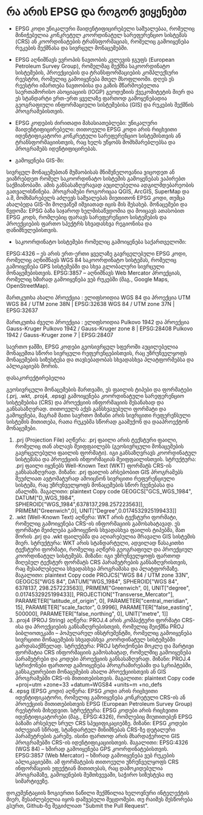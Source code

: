 # რა არის EPSG და როგორ ვიყენებთ

- EPSG კოდი უნიკალური მაიდენტიფიცირებელი საშუალებაა, რომელიც მინიჭებულია კონკრეტულ კოორდინატულ სარეფერენციო სისტემას (CRS) ან კოორდინატების ტრანსფორმაციას, რომელიც გამოიყენება რუკების შექმნასა და სივრცულ მონაცემებში. 

- EPSG აღნიშნავს ევროპის ნავთობის კვლევის ჯგუფს (European Petroleum Survey Group), რომელმაც შექმნა საკოორდინატო სისტემების, პროექციების და ტრანსფორმაციების კომპლექსური რეესტრი, რომელიც გამოიყენება მთელ მსოფლიოში. დღეს ეს რეესტრი იმართება ნავთობისა და გაზის მწარმოებელთა საერთაშორისო ასოციაციის (IOGP) გეოდეზიის ქვეკომიტეტის მიერ და ეს სტანდარტი ერთ-ერთ ყველაზე ფართოდ გამოყენებადია გეოგრაფიული ინფორმაციული სისტემებისა (GIS) და რუკების შექმნის პროგრამებისთვის.

- EPSG კოდების ძირითადი მახასიათებლები:
უნიკალური მაიდენტიფიცირებელი: თითოეული EPSG კოდი არის რიცხვითი იდენტიფიკატორი კონკრეტული სარეფერენციო სისტემისთვის ან ტრანსფორმაციისთვის, რაც ხელს უწყობს მომხმარებლებსა და პროგრამებს იდენტიფიცირებას.

- გამოყენება GIS-ში:

სივრცულ მონაცემებთან მუშაობისას მნიშვნელოვანია ვიცოდეთ ან ვიაზრებდეთ რომელ საკოორდინატო სისტემის გამოყენებას ვაპირებთ საქმიანობაში. ამის განსასაზღვრავად აუცილებელია ადგილმდებარეობის გათვალისწინება.
პროგრამები როგორიცაა QGIS, ArcGIS, SuperMap და ა.შ, მომხმარებელს აძლევს საშუალებას მიუთითონ EPSG კოდი, თუმცა ახალბედა GIS-ში მოღვაწემ იშვიათად იცის მის შესახებ.
მონაცემები და წვდომა: EPSG ბაზა საჯაროდ ხელმისაწვდომია და მოიცავს ათასობით EPSG კოდს, რომლებიც ფარავს სარეფერენციო სისტემების და პროექციების ფართო სპექტრს სხვადასხვა რეგიონისა და დანიშნულებისთვის.

- საკოორდინატო სისტემები რომელიც გამოიყენება საქართველოში:

EPSG:4326 – ეს არის ერთ-ერთი ყველაზე გავრცელებული EPSG კოდი, რომელიც აღნიშნავს WGS 84 საკოორდინატო სისტემას, რომელიც გამოიყენება GPS სისტემებში და სხვა გლობალური სივრცული მონაცემებისთვის.
EPSG:3857 – აღნიშნავს Web Mercator პროექციას, რომელიც ხშირად გამოიყენება ვებ რუკებში (მაგ., Google Maps, OpenStreetMap).

მართკუთხა ახალი პროექცია :
ელიფსოიდია WGS 84 და პროექცია UTM
WGS 84 / UTM zone 38N | EPSG:32638
WGS 84 / UTM zone 37N | EPSG:32637

მართკუთხა ძველი პროექცია :
ელიფსოიდია Pulkovo 1942 და პროექცია Gauss-Kruger
Pulkovo 1942 / Gauss-Kruger zone 8 | EPSG:28408
Pulkovo 1942 / Gauss-Kruger zone 7 | EPSG:28407


საერთო ჯამში, EPSG კოდები გეოსივრცულ სფეროში აუცილებელია მონაცემთა სწორი სივრცული რეფერენცებისთვის, რაც უზრუნველყოფს მონაცემების სიზუსტესა და თავსებადობას სხვადასხვა პლატფორმებსა და აპლიკაციებს შორის.

დასაკორექტირებელია

გეოსივრცული მონაცემების მართვაში, ეს ფაილის ტიპები და ფორმატები (.prj, .wkt, .proj4, .epsg) გამოიყენება კოორდინატული სარეფერენციო სისტემებისა (CRS) და პროექციის ინფორმაციის შესანახად და განსასაზღვრად. თითოეულს აქვს განსხვავებული ფორმატი და გამოყენება, მაგრამ მათი საერთო მიზანი არის სივრცითი რეფერენსული სისტემის მითითება, რათა რუკებმა სწორად გააშუქონ და დააპროექტონ მონაცემები.

1. .prj (Projection File)
აღწერა: .prj ფაილი არის ტექსტური ფაილი, რომელიც თან ახლავს შეიფფაილებს (გეოსივრცული მონაცემების გავრცელებული ფაილის ფორმატი). იგი განსაზღვრავს კოორდინატულ სისტემასა და პროექციის ინფორმაციას შეიფფაილისთვის.
სტრუქტურა: .prj ფაილი იყენებს Well-Known Text (WKT) ფორმატს CRS-ის განსასაზღვრად.
მიზანი: .prj ფაილის არსებობით GIS პროგრამებს შეუძლიათ ავტომატურად ამოიცნონ სივრცითი რეფერენციული სისტემა, რაც უზრუნველყოფს მონაცემების სწორ ჩვენებასა და ანალიზს.
მაგალითი:
plaintext
Copy code
GEOGCS["GCS_WGS_1984", DATUM["D_WGS_1984", SPHEROID["WGS_1984",6378137,298.257223563]], PRIMEM["Greenwich",0], UNIT["Degree",0.0174532925199433]]
2. .wkt (Well-Known Text)
აღწერა: WKT არის ტექსტური ფორმატი, რომელიც გამოიყენება CRS-ის ინფორმაციის გამოსახატავად. ეს ფორმატი შეიძლება გამოიყენოს სხვადასხვა ფაილის ტიპებმა, მათ შორის .prj და .wkt ფაილებმა და აღიარებულია მრავალი GIS სისტემის მიერ.
სტრუქტურა: WKT არის სტანდარტული, ადვილად წასაკითხი ტექსტური ფორმატი, რომელიც აღწერს გეოგრაფიულ და პროექციულ კოორდინატულ სისტემებს.
მიზანი: იგი უზრუნველყოფს ფართოდ მიღებულ ტექსტურ ფორმატს CRS პარამეტრების განსაზღვრისთვის, რაც შესაძლებელია სხვადასხვა პროგრამასა და პლატფორმაზე.
მაგალითი:
plaintext
Copy code
PROJCS["WGS 84 / UTM zone 33N", GEOGCS["WGS 84", DATUM["WGS_1984", SPHEROID["WGS 84", 6378137, 298.257223563]], PRIMEM["Greenwich", 0], UNIT["degree", 0.0174532925199433]], PROJECTION["Transverse_Mercator"], PARAMETER["latitude_of_origin", 0], PARAMETER["central_meridian", 15], PARAMETER["scale_factor", 0.9996], PARAMETER["false_easting", 500000], PARAMETER["false_northing", 0], UNIT["metre", 1]]
3. .proj4 (PROJ String)
აღწერა: PROJ.4 არის კომპაქტური ფორმატი CRS-ისა და პროექციების განსაზღვრებისთვის, რომელიც შეიქმნა PROJ ბიბლიოთეკაში – პოპულარულ ინსტრუმენტში, რომელიც გამოიყენება სივრცითი მონაცემების სხვადასხვა კოორდინატულ სისტემებში გარდასაქმნელად.
სტრუქტურა: PROJ სტრიქონები მოკლე და მარტივი ფორმატია CRS ინფორმაციის გამოსახატად, რომელშიც გამოიყენება პარამეტრები და კოდები პროექციის განსასაზღვრად.
მიზანი: PROJ.4 სტრიქონები ფართოდ გამოიყენება პროგრამირებაში და სკრიპტებში, განსაკუთრებით მონაცემების ახალი პროექციისთვის ან GIS პროგრამებში CRS-ის მითითებისთვის.
მაგალითი:
plaintext
Copy code
+proj=utm +zone=33 +datum=WGS84 +units=m +no_defs
4. .epsg (EPSG კოდი)
აღწერა: EPSG კოდი არის რიცხვითი იდენტიფიკატორი, რომელიც გამოიყენება კონკრეტული CRS-ის ან პროექციის მითითებისთვის EPSG (European Petroleum Survey Group) რეესტრის მიხედვით.
სტრუქტურა: EPSG კოდები არის რიცხვითი იდენტიფიკატორები (მაგ., EPSG:4326), რომლებიც მიუთითებენ EPSG ბაზაში არსებულ სრულ CRS სპეციფიკაციებზე.
მიზანი: EPSG კოდები იძლევიან სწრაფ, სტანდარტულ მინიშნებას CRS-ზე დეტალური პარამეტრების გარეშე. ისინი ფართოდ არის მხარდაჭერილი GIS პროგრამებში CRS-ის იდენტიფიკაციისთვის.
მაგალითი:
EPSG:4326 (WGS 84) – ხშირად გამოიყენება GPS კოორდინატებისთვის.
EPSG:3857 (Web Mercator) – ხშირად გამოიყენება ვებ რუკების აპლიკაციებში.
ამ ფორმატების თითოეული უზრუნველყოფს CRS ინფორმაციის ეფექტიან მითითებას, რაც დამოკიდებულია პროგრამაზე, გამოყენების შემთხვევაში, საჭირო სიზუსტესა თუ სიმარტივეზე.

დოკუმენტაციის ზოგიერთი ნაწილი შექმნილია ხელოვნური ინტელექტის მიერ, შესაძლებელია იყოს დაშვებული შეცდომები.
თუ რაიმეს შესწორება გსურთ, Github-ზე შეგიძლიათ "Submit the Pull Request". 